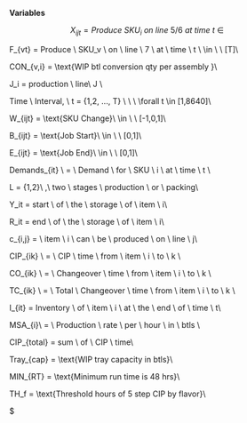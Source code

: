 **Variables**

$$ X_{ijt} = Produce \ SKU_i \ on \ line \ 5/6 \ at \ time \ t \ \in \ \ $$

F_{vt} = Produce \ SKU_v \ on \ line \ 7 \ at \ time \ t \ \in \ \ [T]\\

CON_{v,i} = \text{WIP btl conversion qty per assembly }\\

J_i = production \ line\ J \\

Time \ Interval, \ t = {1,2, ..., T} \ \ \ \forall t \in [1,8640]\\

W_{ijt} = \text{SKU Change}\ \in \ \ [-1,0,1]\\

B_{ijt} = \text{Job Start}\ \in \ \ [0,1]\\

E_{ijt} = \text{Job End}\ \in \ \ [0,1]\\

Demands_{it} \ = \ Demand \ for \ SKU \ i \ at \ time \ t \\

L = \{1,2\}\ ,\ two \ stages \ production \ or \ packing\\

Y_it = start \ of \ the \ storage \ of \ item \ i\\

R_it = end \ of \ the \ storage \ of \ item \ i\\

c_{i,j} = \ item \ i \ can \ be \ produced \ on \ line \ j\\

CIP_{ik} \ = \ CIP \ time \ from \ item \ i \ to \ k \\

CO_{ik} \ = \ Changeover \ time \ from \ item \ i \ to \ k \\

TC_{ik} \ = \ Total \ Changeover \ time \ from \ item \ i \ to \ k \\

I_{it} = Inventory \ of \ item \ i \ at \ the \ end \ of \ time \ t\\

MSA_{i}\ = \ Production \ rate \ per \ hour \ in \ btls \\

CIP_{total} = sum \ of \ CIP \ time\\

Tray_{cap} = \text{WIP tray capacity in btls}\\

MIN_{RT} = \text{Minimum run time is 48 hrs}\\

TH_f = \text{Threshold hours of 5 step CIP by flavor}\\

$

